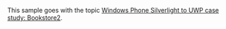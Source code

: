 ﻿This sample goes with the topic [Windows Phone Silverlight to UWP case study: Bookstore2](https://docs.microsoft.com/windows/uwp/porting/wpsl-to-uwp-case-study-bookstore2).
